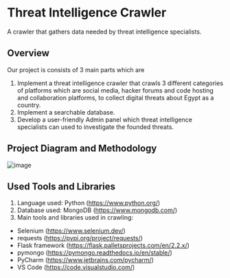# Threat Intelligence Crawler
A crawler that gathers data needed by threat intelligence specialists.

## Overview
Our project is consists of 3 main parts which are 
1. Implement a threat intelligence crawler that crawls 3 different categories of platforms which are social media, hacker forums and code hosting and collaboration platforms, to collect digital threats about Egypt as a country.  
2. Implement a searchable database.
3. Develop a user-friendly Admin panel which threat intelligence specialists can used to investigate the founded threats.

## Project Diagram and Methodology
![image](https://user-images.githubusercontent.com/36446976/210483219-96b29201-d03f-4c33-b81c-df379127d951.png)

## Used Tools and Libraries
1. Language used: Python (https://www.python.org/)
2. Database used: MongoDB (https://www.mongodb.com/)
3. Main tools and libraries used in crawling: 
  - Selenium (https://www.selenium.dev/)
  - requests (https://pypi.org/project/requests/)
  - Flask framework (https://flask.palletsprojects.com/en/2.2.x/)
  - pymongo (https://pymongo.readthedocs.io/en/stable/)
  - PyCharm (https://www.jetbrains.com/pycharm/)
  - VS Code (https://code.visualstudio.com/)
